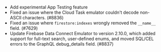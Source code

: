 - Add experimental App Testing feature
- Fixed an issue where the Cloud Task emulator couldn't decode non-ASCII characters. (#8836)
- Fixed an issue where `firestore:indexes` wrongly removed the `__name__` field. (#7629)
- Update Firebase Data Connect Emulator to version 2.10.0, which added support for full-text search, user-defined enums, and moved SQL/CEL errors to the GraphQL debug_details field. (#8837)
